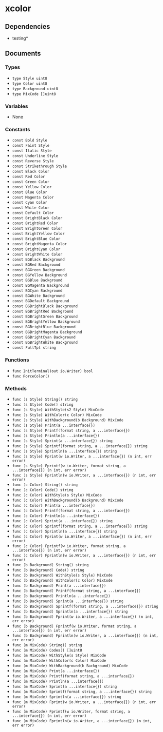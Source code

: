 # xcolor

## Dependencies

+ testing*

## Documents

### Types

+ `type Style uint8`
+ `type Color uint8`
+ `type Background uint8`
+ `type MixCode []uint8`

### Variables

+ None

### Constants

+ `const Bold Style`
+ `const Faint Style`
+ `const Italic Style`
+ `const Underline Style`
+ `const Reverse Style`
+ `const Strikethrough Style`
+ `const Black Color`
+ `const Red Color`
+ `const Green Color`
+ `const Yellow Color`
+ `const Blue Color`
+ `const Magenta Color`
+ `const Cyan Color`
+ `const White Color`
+ `const Default Color`
+ `const BrightBlack Color`
+ `const BrightRed Color`
+ `const BrightGreen Color`
+ `const BrightYellow Color`
+ `const BrightBlue Color`
+ `const BrightMagenta Color`
+ `const BrightCyan Color`
+ `const BrightWhite Color`
+ `const BGBlack Background`
+ `const BGRed Background`
+ `const BGGreen Background`
+ `const BGYellow Background`
+ `const BGBlue Background`
+ `const BGMagenta Background`
+ `const BGCyan Background`
+ `const BGWhite Background`
+ `const BGDefault Background`
+ `const BGBrightBlack Background`
+ `const BGBrightRed Background`
+ `const BGBrightGreen Background`
+ `const BGBrightYellow Background`
+ `const BGBrightBlue Background`
+ `const BGBrightMagenta Background`
+ `const BGBrightCyan Background`
+ `const BGBrightWhite Background`
+ `const FullTpl string`

### Functions

+ `func InitTerminal(out io.Writer) bool`
+ `func ForceColor()`

### Methods

+ `func (s Style) String() string`
+ `func (s Style) Code() string`
+ `func (s Style) WithStyle(s2 Style) MixCode`
+ `func (s Style) WithColor(c Color) MixCode`
+ `func (s Style) WithBackground(b Background) MixCode`
+ `func (s Style) Print(a ...interface{})`
+ `func (s Style) Printf(format string, a ...interface{})`
+ `func (s Style) Println(a ...interface{})`
+ `func (s Style) Sprint(a ...interface{}) string`
+ `func (s Style) Sprintf(format string, a ...interface{}) string`
+ `func (s Style) Sprintln(a ...interface{}) string`
+ `func (s Style) Fprint(w io.Writer, a ...interface{}) (n int, err error)`
+ `func (s Style) Fprintf(w io.Writer, format string, a ...interface{}) (n int, err error)`
+ `func (s Style) Fprintln(w io.Writer, a ...interface{}) (n int, err error)`
+ `func (c Color) String() string`
+ `func (c Color) Code() string`
+ `func (c Color) WithStyle(s Style) MixCode`
+ `func (c Color) WithBackground(b Background) MixCode`
+ `func (c Color) Print(a ...interface{})`
+ `func (c Color) Printf(format string, a ...interface{})`
+ `func (c Color) Println(a ...interface{})`
+ `func (c Color) Sprint(a ...interface{}) string`
+ `func (c Color) Sprintf(format string, a ...interface{}) string`
+ `func (c Color) Sprintln(a ...interface{}) string`
+ `func (c Color) Fprint(w io.Writer, a ...interface{}) (n int, err error)`
+ `func (c Color) Fprintf(w io.Writer, format string, a ...interface{}) (n int, err error)`
+ `func (c Color) Fprintln(w io.Writer, a ...interface{}) (n int, err error)`
+ `func (b Background) String() string`
+ `func (b Background) Code() string`
+ `func (b Background) WithStyle(s Style) MixCode`
+ `func (b Background) WithColor(c Color) MixCode`
+ `func (b Background) Print(a ...interface{})`
+ `func (b Background) Printf(format string, a ...interface{})`
+ `func (b Background) Println(a ...interface{})`
+ `func (b Background) Sprint(a ...interface{}) string`
+ `func (b Background) Sprintf(format string, a ...interface{}) string`
+ `func (b Background) Sprintln(a ...interface{}) string`
+ `func (b Background) Fprint(w io.Writer, a ...interface{}) (n int, err error)`
+ `func (b Background) Fprintf(w io.Writer, format string, a ...interface{}) (n int, err error)`
+ `func (b Background) Fprintln(w io.Writer, a ...interface{}) (n int, err error)`
+ `func (m MixCode) String() string`
+ `func (m MixCode) Codes() []uint8`
+ `func (m MixCode) WithStyle(s Style) MixCode`
+ `func (m MixCode) WithColor(c Color) MixCode`
+ `func (m MixCode) WithBackground(b Background) MixCode`
+ `func (m MixCode) Print(a ...interface{})`
+ `func (m MixCode) Printf(format string, a ...interface{})`
+ `func (m MixCode) Println(a ...interface{})`
+ `func (m MixCode) Sprint(a ...interface{}) string`
+ `func (m MixCode) Sprintf(format string, a ...interface{}) string`
+ `func (m MixCode) Sprintln(a ...interface{}) string`
+ `func (m MixCode) Fprint(w io.Writer, a ...interface{}) (n int, err error)`
+ `func (m MixCode) Fprintf(w io.Writer, format string, a ...interface{}) (n int, err error)`
+ `func (m MixCode) Fprintln(w io.Writer, a ...interface{}) (n int, err error)`


